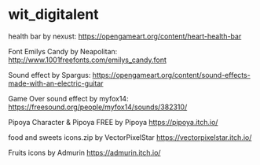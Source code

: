 # wit_digitalent

health bar by nexust: https://opengameart.org/content/heart-health-bar

Font Emilys Candy by Neapolitan: http://www.1001freefonts.com/emilys_candy.font

Sound effect by Spargus: https://opengameart.org/content/sound-effects-made-with-an-electric-guitar

Game Over sound effect by myfox14: https://freesound.org/people/myfox14/sounds/382310/

Pipoya Character & Pipoya FREE by Pipoya https://pipoya.itch.io/

food and sweets icons.zip by VectorPixelStar https://vectorpixelstar.itch.io/

Fruits icons by Admurin https://admurin.itch.io/
